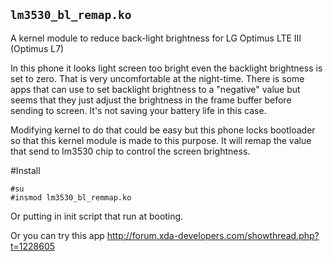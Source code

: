 ## `lm3530_bl_remap.ko` ##

A kernel module to reduce back-light brightness for LG Optimus LTE III (Optimus L7) 


In this phone it looks light screen too bright even the backlight brightness is set to zero. That is very uncomfortable at the night-time. There is some apps that can use to set backlight brightness to a "negative" value but seems that they just adjust the brightness in the frame buffer before sending to screen. It's not saving your battery life in this case.

Modifying kernel to do that could be easy but this phone locks bootloader so that this kernel module is made to this purpose. It will remap the value that send to lm3530 chip to control the screen brightness.

#Install


	#su
	#insmod lm3530_bl_remmap.ko

Or putting in init script that run at booting.

Or you can try this app http://forum.xda-developers.com/showthread.php?t=1228605